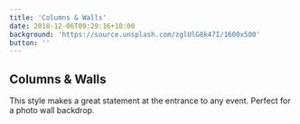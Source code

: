 ```yaml
---
title: 'Columns & Walls'
date: 2018-12-06T09:29:16+10:00
background: 'https://source.unsplash.com/zglUlG8k47I/1600x500'
button: ''
---
```


## Columns & Walls

This style makes a great statement at the entrance to any event. Perfect for a photo wall backdrop.
